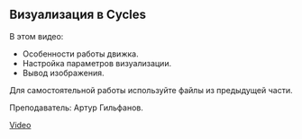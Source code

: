 ## Визуализация в Cycles

В этом видео:

- Особенности работы движка.
- Настройка параметров визуализации.
- Вывод изображения.

Для самостоятельной работы используйте файлы из предыдущей части.

Преподаватель: Артур Гильфанов.

[Video](https://player.softculture.cc/embed/MRG/MRG_6.21.01_L3-4_Rendering)
